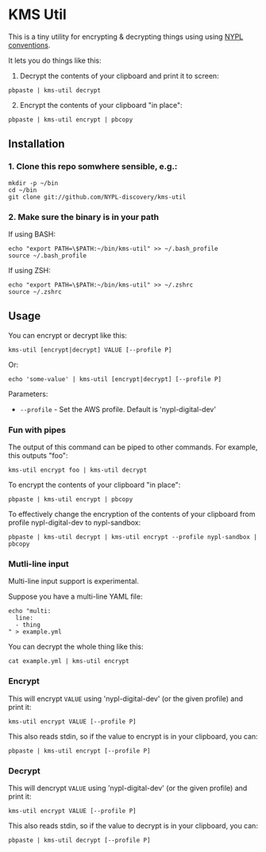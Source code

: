 # KMS Util

This is a tiny utility for encrypting & decrypting things using using [NYPL conventions](https://github.com/NYPL/engineering-general/blob/master/security/secrets.md).

It lets you do things like this:

1. Decrypt the contents of your clipboard and print it to screen:
```
pbpaste | kms-util decrypt
```

2. Encrypt the contents of your clipboard "in place":
```
pbpaste | kms-util encrypt | pbcopy
```

## Installation

### 1. Clone this repo somwhere sensible, e.g.:
```
mkdir -p ~/bin
cd ~/bin
git clone git://github.com/NYPL-discovery/kms-util
```

### 2. Make sure the binary is in your path

If using BASH:
```
echo "export PATH=\$PATH:~/bin/kms-util" >> ~/.bash_profile
source ~/.bash_profile
```

If using ZSH:
```
echo "export PATH=\$PATH:~/bin/kms-util" >> ~/.zshrc
source ~/.zshrc
```

## Usage

You can encrypt or decrypt like this:
```
kms-util [encrypt|decrypt] VALUE [--profile P]
```
Or:
```
echo 'some-value' | kms-util [encrypt|decrypt] [--profile P]
```

Parameters:
 * `--profile` - Set the AWS profile. Default is 'nypl-digital-dev'

### Fun with pipes

The output of this command can be piped to other commands. For example, this outputs "foo":

```
kms-util encrypt foo | kms-util decrypt
```

To encrypt the contents of your clipboard "in place":

```
pbpaste | kms-util encrypt | pbcopy
```

To effectively change the encryption of the contents of your clipboard from profile nypl-digital-dev to nypl-sandbox:

```
pbpaste | kms-util decrypt | kms-util encrypt --profile nypl-sandbox | pbcopy
```

### Mutli-line input

Multi-line input support is experimental.

Suppose you have a multi-line YAML file:

```
echo "multi:
  line:
  - thing
" > example.yml
```

You can decrypt the whole thing like this:

```
cat example.yml | kms-util encrypt
```

### Encrypt

This will encrypt `VALUE` using 'nypl-digital-dev' (or the given profile) and print it:
```
kms-util encrypt VALUE [--profile P]
```

This also reads stdin, so if the value to encrypt is in your clipboard, you can:
```
pbpaste | kms-util encrypt [--profile P]
```

### Decrypt

This will dencrypt `VALUE` using 'nypl-digital-dev' (or the given profile) and print it:
```
kms-util encrypt VALUE [--profile P]
```

This also reads stdin, so if the value to decrypt is in your clipboard, you can:
```
pbpaste | kms-util decrypt [--profile P]
```
